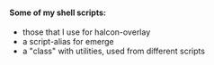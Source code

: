 #### Some of my shell scripts:

* those that I use for halcon-overlay
* a script-alias for emerge
* a "class" with utilities, used from different scripts
